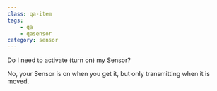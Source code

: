 ```yaml
---
class: qa-item
tags: 
    - qa
    - qasensor
category: sensor
---
```


Do I need to activate (turn on) my Sensor?  

No, your Sensor is on when you get it, but only transmitting when it is moved.
